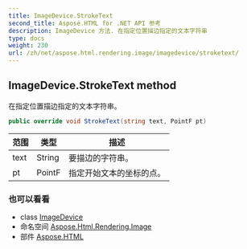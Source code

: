 ```yaml
---
title: ImageDevice.StrokeText
second_title: Aspose.HTML for .NET API 参考
description: ImageDevice 方法. 在指定位置描边指定的文本字符串
type: docs
weight: 230
url: /zh/net/aspose.html.rendering.image/imagedevice/stroketext/
---
```

## ImageDevice.StrokeText method

在指定位置描边指定的文本字符串。

```csharp
public override void StrokeText(string text, PointF pt)
```

| 范围 | 类型 | 描述 |
| --- | --- | --- |
| text | String | 要描边的字符串。 |
| pt | PointF | 指定开始文本的坐标的点。 |

### 也可以看看

* class [ImageDevice](../)
* 命名空间 [Aspose.Html.Rendering.Image](../../imagedevice/)
* 部件 [Aspose.HTML](../../../)


